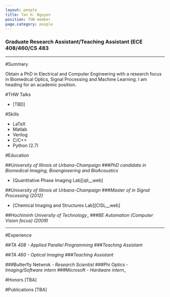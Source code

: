 ```yaml
---
layout: people
title: Tan H. Nguyen
position: THW member
page.category: people
---
```


### Graduate Research Assistant/Teaching Assistant (ECE 408/460/CS 483


---

#Summary

Obtain a PhD in Electrical and Computer Engineering with a research focus in Biomedical Optics, Signal Processing and Machine Learning. I am heading for an academic position.

#THW Talks

 - [TBD]

#Skills

* LaTeX
* Matlab
* Verilog
* C/C++
* Python (2.7)


#Education

##_University of Illinois at Urbana-Champaign_
###_PhD candidate in Biomedical Imaging, Bioengineering and BioAcoustics_
 - [Quantitative Phase Imaging Lab][qli__web]

##_University of Illinois at Urbana-Champaign_
###_Master of in Signal Processing (2012)_
 - [Chemical Imaging and Structures Lab][CISL__web]

##_Hochiminh University of Technology__
###_BE Automation (Computer Vision focus) (2009)_

---

#Experience

##_TA 408 - Applied Parallel Programming_
###_Teaching Assistant_

##_TA 460 - Optical Imaging_
###_Teaching Assistant_

###Butterfly Netwrok - _Research Scientist_
###Phi Optics - _Imaging/Software intern_
###Microsoft - _Hardware intern__

#Honors
[TBA]

#Publications
[TBA]


[CISL_web]: http://chemimage.illinois.edu
[mre_web]: http://light.ece.illinoi.edu

